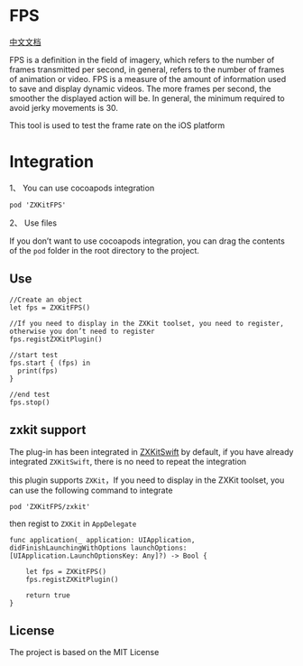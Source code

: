 # FPS

[中文文档](./README_zh.md)

FPS is a definition in the field of imagery, which refers to the number of frames transmitted per second, in general, refers to the number of frames of animation or video. FPS is a measure of the amount of information used to save and display dynamic videos. The more frames per second, the smoother the displayed action will be. In general, the minimum required to avoid jerky movements is 30.

This tool is used to test the frame rate on the iOS platform

# Integration

1、 You can use cocoapods integration

```
pod 'ZXKitFPS'
```

2、 Use files

If you don’t want to use cocoapods integration, you can drag the contents of the `pod` folder in the root directory to the project.

## Use

```
//Create an object
let fps = ZXKitFPS()

//If you need to display in the ZXKit toolset, you need to register, otherwise you don’t need to register
fps.registZXKitPlugin()

//start test
fps.start { (fps) in
  print(fps)
}

//end test
fps.stop()
```

## zxkit support

The plug-in has been integrated in [ZXKitSwift](https://github.com/ZXKitCode/ZXKitSwift) by default, if you have already integrated `ZXKitSwift`, there is no need to repeat the integration

this plugin supports `ZXKit`，If you need to display in the ZXKit toolset, you can use the following command to integrate

```
pod 'ZXKitFPS/zxkit'
```

then regist to `ZXKit` in `AppDelegate`


```
func application(_ application: UIApplication, didFinishLaunchingWithOptions launchOptions: [UIApplication.LaunchOptionsKey: Any]?) -> Bool {
	
	let fps = ZXKitFPS()
	fps.registZXKitPlugin()
	
	return true
}
```

## License

The project is based on the MIT License
